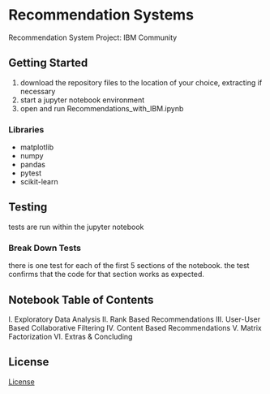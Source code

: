 # Recommendation Systems

Recommendation System Project: IBM Community

## Getting Started

1. download the repository files to the location of your choice, extracting if necessary
2. start a jupyter notebook environment 
3. open and run Recommendations_with_IBM.ipynb 

### Libraries

 -   matplotlib
 -   numpy
 -   pandas
 -   pytest
 -   scikit-learn



## Testing

tests are run within the jupyter notebook 

### Break Down Tests

there is one test for each of the first 5 sections of the notebook. the test confirms that the code for that section works as expected.

## Notebook Table of Contents
I. Exploratory Data Analysis
II. Rank Based Recommendations
III. User-User Based Collaborative Filtering
IV. Content Based Recommendations
V. Matrix Factorization
VI. Extras & Concluding



## License

[License](LICENSE.txt)
